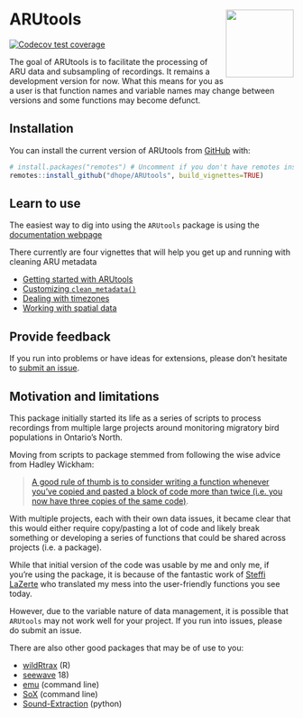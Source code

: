 
<!-- README.md is generated from README.Rmd. Please edit that file -->

# ARUtools <img src="https://raw.githubusercontent.com/dhope/ARUtools/main/inst/figures/ARUtools.png" align="right" width="120"/>

<!-- badges: start -->

[![Codecov test
coverage](https://codecov.io/gh/dhope/ARUtools/branch/main/graph/badge.svg)](https://app.codecov.io/gh/dhope/ARUtools?branch=main)

<!-- badges: end -->

The goal of ARUtools is to facilitate the processing of ARU data and
subsampling of recordings. It remains a development version for now.
What this means for you as a user is that function names and variable
names may change between versions and some functions may become defunct.

## Installation

You can install the current version of ARUtools from
[GitHub](https://github.com/) with:

``` r
# install.packages("remotes") # Uncomment if you don't have remotes installed.
remotes::install_github("dhope/ARUtools", build_vignettes=TRUE)
```

## Learn to use

The easiest way to dig into using the `ARUtools` package is using the
[documentation webpage](https://davidhope.ca/ARUtools/)

There currently are four vignettes that will help you get up and running
with cleaning ARU metadata

- [Getting started with
  ARUtools](https://davidhope.ca/ARUtools/articles/ARUtools.html)
- [Customizing
  `clean_metadata()`](https://davidhope.ca/ARUtools/articles/customizing.html)
- [Dealing with
  timezones](https://davidhope.ca/ARUtools/articles/customizing.html)
- [Working with spatial
  data](https://davidhope.ca/ARUtools/articles/spatial.html)

## Provide feedback

If you run into problems or have ideas for extensions, please don’t
hesitate to [submit an
issue](https://github.com/dhope/ARUtools/issues/new/choose).

## Motivation and limitations

This package initially started its life as a series of scripts to
process recordings from multiple large projects around monitoring
migratory bird populations in Ontario’s North.

Moving from scripts to package stemmed from following the wise advice
from Hadley Wickham:

> [A good rule of thumb is to consider writing a function whenever
> you’ve copied and pasted a block of code more than twice (i.e. you now
> have three copies of the same
> code)](https://r4ds.hadley.nz/functions.html#introduction).

With multiple projects, each with their own data issues, it became clear
that this would either require copy/pasting a lot of code and likely
break something or developing a series of functions that could be shared
across projects (i.e. a package).

While that initial version of the code was usable by me and only me, if
you’re using the package, it is because of the fantastic work of [Steffi
LaZerte](https://github.com/steffilazerte) who translated my mess into
the user-friendly functions you see today.

However, due to the variable nature of data management, it is possible
that `ARUtools` may not work well for your project. If you run into
issues, please do submit an issue.

There are also other good packages that may be of use to you:

- [wildRtrax](https://abbiodiversity.github.io/wildRtrax/) (R)
- [seewave](https://search.r-project.org/CRAN/refmans/seewave/html/audiomoth.html)
  18) 
- [emu](https://github.com/QutEcoacoustics/emu) (command line)
- [SoX](https://sourceforge.net/projects/sox/) (command line)
- [Sound-Extraction](https://github.com/prayagnshah/Sound-Extraction)
  (python)
